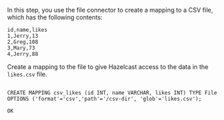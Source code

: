 In this step, you use the file connector to create a mapping to a CSV file, which has the following contents:

```
id,name,likes
1,Jerry,13
2,Greg,108
3,Mary,73
4,Jerry,88
```

Create a mapping to the file to give Hazelcast access to the data in the `likes.csv` file.

<code class="execute T2" title="Run command">
CREATE MAPPING csv_likes (id INT, name VARCHAR, likes INT) TYPE File OPTIONS ('format'='csv','path'='/csv-dir', 'glob'='likes.csv');
</code>

```
OK
```